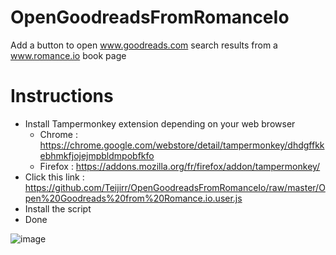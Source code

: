 # OpenGoodreadsFromRomanceIo
Add a button to open www.goodreads.com search results from a www.romance.io book page

# Instructions
- Install Tampermonkey extension depending on your web browser
  - Chrome : https://chrome.google.com/webstore/detail/tampermonkey/dhdgffkkebhmkfjojejmpbldmpobfkfo
  - Firefox : https://addons.mozilla.org/fr/firefox/addon/tampermonkey/
- Click this link : https://github.com/Teijirr/OpenGoodreadsFromRomanceIo/raw/master/Open%20Goodreads%20from%20Romance.io.user.js
- Install the script
- Done

![image](https://github.com/Teijirr/OpenGoodreadsFromRomanceIo/assets/32523642/dea40bbc-1430-4218-bbe3-e3a1b12de843)
